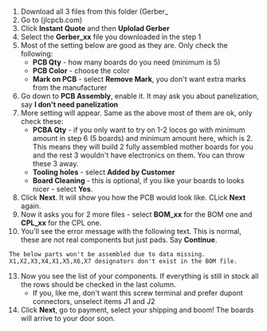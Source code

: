 1. Download all 3 files from this folder (Gerber_ 
2. Go to (jlcpcb.com)
3. Click **Instant Quote** and then **Uplolad Gerber**
5. Select the **Gerber_xx** file you downloaded in the step 1
6. Most of the setting below are good as they are. Only check the following:
    - **PCB Qty** - how many boards do you need (minimum is 5)
    - **PCB Color** - choose the color
    - **Mark on PCB** - select **Remove Mark**, you don't want extra marks from the manufacturer
8. Go down to **PCB Assembly**, enable it. It may ask you about panelization, say **I don't need panelization**
9. More setting will appear. Same as the above most of them are ok, only check these:
    - **PCBA Qty** - if you only want to try on 1-2 locos go with minimum amount in step 6 (5 boards) and minimum amount here, which is 2. This means they will build 2 fully assembled mother boards for you and the rest 3 wouldn't have electronics on them. You can throw these 3 away.
    - **Tooling holes** - select **Added by Customer**
    - **Board Cleaning** - this is optional, if you like your boards to looks nicer - select **Yes**.
10. Click **Next**. It will show you how the PCB would look like. CLick **Next** again.
11. Now it asks you for 2 more files - select **BOM_xx** for the BOM one and **CPL_xx** for the CPL one.
12. You'll see the error message with the following text. This is normal, these are not real components but just pads. Say **Continue**.
```
The below parts won't be assembled due to data missing.
X1,X2,X3,X4,X1,X5,X6,X7 designators don't exist in the BOM file.
```
13. Now you see the list of your components. If everything is still in stock all the rows should be checked in the last column.
    - If you, like me, don't want this screw terminal and prefer dupont connectors, unselect items J1 and J2
14. Click **Next**, go to payment, select your shipping and boom! The boards will arrive to your door soon.

   
